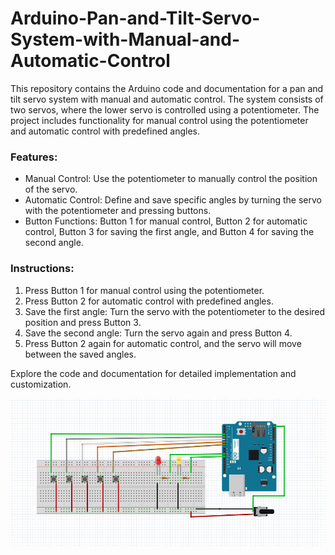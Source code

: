 # Arduino-Pan-and-Tilt-Servo-System-with-Manual-and-Automatic-Control
This repository contains the Arduino code and documentation for a pan and tilt servo system with manual and automatic control. The system consists of two servos, where the lower servo is controlled using a potentiometer. The project includes functionality for manual control using the potentiometer and automatic control with predefined angles.

### Features:
- Manual Control: Use the potentiometer to manually control the position of the servo.
- Automatic Control: Define and save specific angles by turning the servo with the potentiometer and pressing buttons.
- Button Functions: Button 1 for manual control, Button 2 for automatic control, Button 3 for saving the first angle, and Button 4 for saving the second angle.

### Instructions:
1. Press Button 1 for manual control using the potentiometer.
2. Press Button 2 for automatic control with predefined angles.
3. Save the first angle: Turn the servo with the potentiometer to the desired position and press Button 3.
4. Save the second angle: Turn the servo again and press Button 4.
5. Press Button 2 again for automatic control, and the servo will move between the saved angles.

Explore the code and documentation for detailed implementation and customization.

![Project Image](Images/image1.png)
